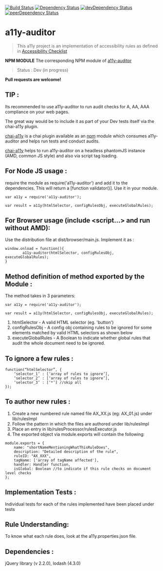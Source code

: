 [![Build Status](https://img.shields.io/travis/dsathyakumar/a11y-auditor.svg?style=flat-square)](https://travis-ci.org/dsathyakumar/a11y-auditor)
[![Dependency Status](https://img.shields.io/david/dsathyakumar/a11y-auditor.svg?style=flat-square)](https://david-dm.org/dsathyakumar/a11y-auditor)
[![devDependency Status](https://img.shields.io/david/dev/dsathyakumar/a11y-auditor.svg?style=flat-square)](https://david-dm.org/dsathyakumar/a11y-auditor#info=devDependencies)
[![peerDependency Status](https://img.shields.io/david/peer/dsathyakumar/a11y-auditor.svg?style=flat-square)](https://david-dm.org/dsathyakumar/a11y-auditor#info=peerDependencies)

# a11y-auditor

> This a11y project is an implementation of accessibility rules as defined in [Accessibility Checklist](http://www.w3.org/TR/WCAG10/full-checklist.html)

**NPM MODULE**
The corresponding NPM module of [a11y-auditor](https://www.npmjs.com/package/a11y-auditor)

> Status : Dev (in progress)

**Pull requests are welcome!**


TIP :
---------------------------------------------------------
Its recommended to use a11y-auditor to run audit checks for A, AA, AAA compliance on your web pages.

The great way would be to include it as part of your Dev tests itself via the chai-a11y plugin.

[chai-a11y](https://github.com/pranavjha/chai-a11y) is a chai plugin available as an [npm](https://github.com/pranavjha/chai-a11y) module which consumes a11y-auditor and helps run tests and conduct audits.

[chai-a11y](https://github.com/pranavjha/chai-a11y) helps to run a11y-auditor on a headless phantomJS instance (AMD, common JS style) and also via script tag loading.



For Node JS usage :
---------------------------------------------------------
require the module as require('a11y-auditor') and add it to the dependencies. This will return a [function validator()]. Use it in your module.

```
var a11y = require('a11y-auditor');

var result = a11y(htmlSelector, configRulesObj, executeGlobalRules);
```


For Browser usage (include <script...> and run without AMD):
---------------------------------------------------------
Use the distribution file at dist/browser/main.js. Implement it as :

```
window.onload = function(){
		a11y-auditor(htmlSelector, configRulesObj, executeGlobalRules);
}
```



Method definition of method exported by the Module :
--------------------------------------------------

The method takes in 3 parameters:

```
var a11y = require('a11y-auditor');

var result = a11y(htmlSelector, configRulesObj, executeGlobalRules);

```

1. htmlSelector - A valid HTML selector (eg. 'button')
2. configRulesObj - A config obj containing rules to be ignored for some elements matched by valid HTML selectors as shown below
3. executeGlobalRules - A Boolean to indicate whether global rules that audit the whole document need to be ignored.


To ignore a few rules :
-----------------------

```
function(“htmlSelector”, {
	‘selector_1’ : [‘array of rules to ignore’],
	‘selector_2’ : [‘array of rules to ignore’],
	‘selector_3’ : [‘*’] //skip all
});
```


To author new rules :
---------------------------------------------------------
1. Create a new numbered rule named file AX_XX.js (eg: AX_01.js) under lib/rulesImpl
2. Follow the pattern in which the files are authored under lib/rulesImpl
3. Place an entry in lib/rulesProcessor/rulesExecutor.js
4. The exported object via module.exports will contain the following:

```
module.exports = {
	name: "shortNameMentioningWhatThisRuleDoes",
	description: "Detailed description of the rule",
	ruleID: "AX_XXX",
	tagName: ['array of tagName affected'],
	handler: Handler function,
	isGlobal: Boolean //to indicate if this rule checks on document level checks
};
```


Implementation Tests :
--------------------

Individual tests for each of the rules implemented have been placed under tests


Rule Understanding:
--------------------

To know what each rule does, look at the a11y.properties.json file.


Dependencies :
--------------------

jQuery library (v 2.2.0), lodash (4.3.0)
